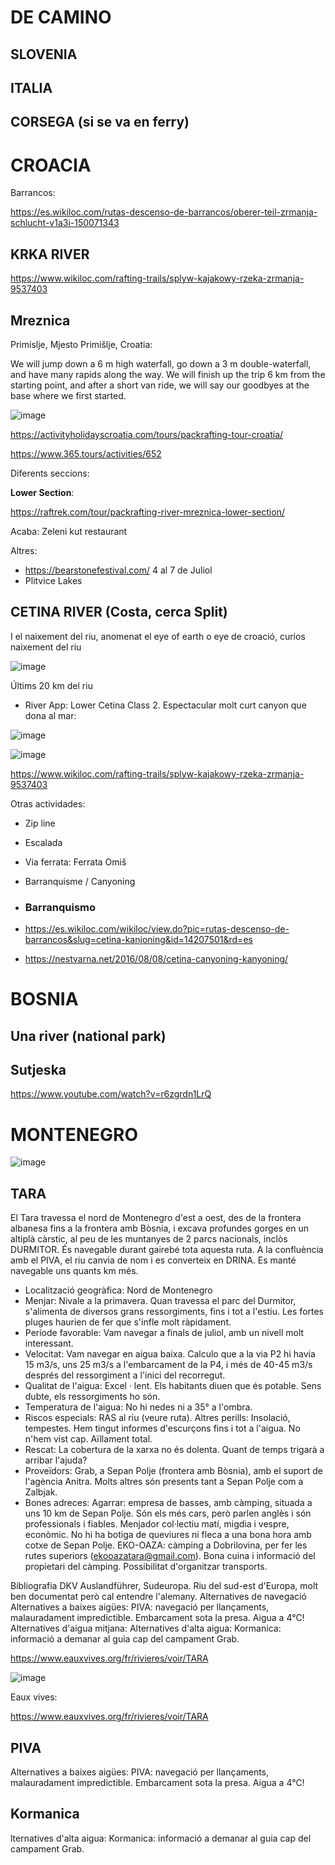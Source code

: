# DE CAMINO

## SLOVENIA

## ITALIA

## CORSEGA (si se va en ferry)

# CROACIA

Barrancos:

https://es.wikiloc.com/rutas-descenso-de-barrancos/oberer-teil-zrmanja-schlucht-v1a3i-150071343

## KRKA RIVER

https://www.wikiloc.com/rafting-trails/splyw-kajakowy-rzeka-zrmanja-9537403

## Mreznica 

Primislje, Mjesto Primišlje, Croatia: 

We will jump down a 6 m high waterfall, go down a 3 m double-waterfall, and have many rapids along the way. We will finish up the trip 6 km from the starting point, and after a short van ride, we will say our goodbyes at the base where we first started.

![image](https://github.com/acacha/worlds/assets/4015406/267f09d9-30e3-41ef-a958-d956fdeaaaa1)


https://activityholidayscroatia.com/tours/packrafting-tour-croatia/

https://www.365.tours/activities/652

Diferents seccions:

**Lower Section**:

https://raftrek.com/tour/packrafting-river-mreznica-lower-section/

Acaba: Zeleni kut restaurant

Altres:
- https://bearstonefestival.com/ 4 al 7 de Juliol
- Plitvice Lakes
  
## CETINA RIVER (Costa, cerca Split)

I el naixement del riu, anomenat el eye of earth o eye de croació, curios naixement del riu

![image](https://github.com/acacha/worlds/assets/4015406/bfb3123b-2568-4c2a-a8e8-9ced98d8c6fe)


Últims 20 km del riu

- River App: Lower Cetina Class 2. Espectacular molt curt canyon que dona al mar:

![image](https://github.com/acacha/worlds/assets/4015406/d5f00425-a29a-4aec-8140-68e7c76cf813)

![image](https://github.com/acacha/worlds/assets/4015406/1cee4b3e-1f01-48ac-a55f-7dfc5c180c14)


https://www.wikiloc.com/rafting-trails/splyw-kajakowy-rzeka-zrmanja-9537403


Otras actividades:
- Zip line
- Escalada
- Via ferrata: Ferrata Omiš
- Barranquisme / Canyoning

- ### Barranquismo

- https://es.wikiloc.com/wikiloc/view.do?pic=rutas-descenso-de-barrancos&slug=cetina-kanjoning&id=14207501&rd=es
- https://nestvarna.net/2016/08/08/cetina-canyoning-kanyoning/


# BOSNIA

## Una river (national park)

## Sutjeska 

https://www.youtube.com/watch?v=r6zgrdn1LrQ

# MONTENEGRO

![image](https://github.com/acacha/worlds/assets/4015406/ebcbeaef-33f1-4f66-8f02-44187a5eaab4)


## TARA

El Tara travessa el nord de Montenegro d'est a oest, des de la frontera albanesa fins a la frontera amb Bòsnia, i excava profundes gorges en un altiplà càrstic, al peu de les muntanyes de 2 parcs nacionals, inclòs DURMITOR. És navegable durant gairebé tota aquesta ruta. A la confluència amb el PIVA, el riu canvia de nom i es converteix en DRINA. Es manté navegable uns quants km més.

- Localització geogràfica: Nord de Montenegro
- Menjar: Nivale a la primavera. Quan travessa el parc del Durmitor, s'alimenta de diversos grans ressorgiments, fins i tot a l'estiu. Les fortes pluges haurien de fer que s'infle molt ràpidament. 
- Període favorable: Vam navegar a finals de juliol, amb un nivell molt interessant.
- Velocitat: Vam navegar en aigua baixa. Calculo que a la via P2 hi havia 15 m3/s, uns 25 m3/s a l'embarcament de la P4, i més de 40-45 m3/s després del ressorgiment a l'inici del recorregut.
- Qualitat de l'aigua: Excel · lent. Els habitants diuen que és potable. Sens dubte, els ressorgiments ho són.
- Temperatura de l'aigua: No hi nedes ni a 35° a l'ombra.
- Riscos especials: RAS al riu (veure ruta). Altres perills: Insolació, tempestes. Hem tingut informes d'escurçons fins i tot a l'aigua. No n'hem vist cap. Aïllament total.
- Rescat: La cobertura de la xarxa no és dolenta. Quant de temps trigarà a arribar l'ajuda?
- Proveïdors: Grab, a Sepan Polje (frontera amb Bòsnia), amb el suport de l'agència Anitra. Molts altres són presents tant a Sepan Polje com a Zalbjak.
- Bones adreces: Agarrar: empresa de basses, amb càmping, situada a uns 10 km de Sepan Polje. Són els més cars, però parlen anglès i són professionals i fiables. Menjador col·lectiu matí, migdia i vespre, econòmic. No hi ha botiga de queviures ni fleca a una bona hora amb cotxe de Sepan Polje. EKO-OAZA: càmping a Dobrilovina, per fer les rutes superiors (ekooazatara@gmail.com). Bona cuina i informació del propietari del càmping. Possibilitat d'organitzar transports.

Bibliografia
DKV Auslandführer, Sudeuropa. Riu del sud-est d'Europa, molt ben documentat però cal entendre l'alemany.
Alternatives de navegació
Alternatives a baixes aigües: PIVA: navegació per llançaments, malauradament impredictible. Embarcament sota la presa. Aigua a 4°C!
Alternatives d'aigua mitjana:
Alternatives d'alta aigua: Kormanica: informació a demanar al guia cap del campament Grab.

https://www.eauxvives.org/fr/rivieres/voir/TARA

![image](https://github.com/acacha/worlds/assets/4015406/650ac3ec-b407-4f10-95ae-57215605ca06)

Eaux vives:

https://www.eauxvives.org/fr/rivieres/voir/TARA

## PIVA

Alternatives a baixes aigües: PIVA: navegació per llançaments, malauradament impredictible. Embarcament sota la presa. Aigua a 4°C!

## Kormanica

lternatives d'alta aigua: Kormanica: informació a demanar al guia cap del campament Grab.










